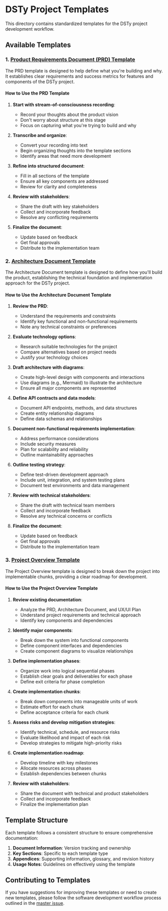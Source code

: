 # DSTy Project Templates

This directory contains standardized templates for the DSTy project development workflow.

## Available Templates

### 1. [Product Requirements Document (PRD) Template](./product_requirements_document_template.md)

The PRD template is designed to help define what you're building and why. It establishes clear requirements and success metrics for features and components of the DSTy project.

#### How to Use the PRD Template

1. **Start with stream-of-consciousness recording**:
   - Record your thoughts about the product vision
   - Don't worry about structure at this stage
   - Focus on capturing what you're trying to build and why

2. **Transcribe and organize**:
   - Convert your recording into text
   - Begin organizing thoughts into the template sections
   - Identify areas that need more development

3. **Refine into structured document**:
   - Fill in all sections of the template
   - Ensure all key components are addressed
   - Review for clarity and completeness

4. **Review with stakeholders**:
   - Share the draft with key stakeholders
   - Collect and incorporate feedback
   - Resolve any conflicting requirements

5. **Finalize the document**:
   - Update based on feedback
   - Get final approvals
   - Distribute to the implementation team

### 2. [Architecture Document Template](./architecture_document_template.md)

The Architecture Document template is designed to define how you'll build the product, establishing the technical foundation and implementation approach for the DSTy project.

#### How to Use the Architecture Document Template

1. **Review the PRD**:
   - Understand the requirements and constraints
   - Identify key functional and non-functional requirements
   - Note any technical constraints or preferences

2. **Evaluate technology options**:
   - Research suitable technologies for the project
   - Compare alternatives based on project needs
   - Justify your technology choices

3. **Draft architecture with diagrams**:
   - Create high-level design with components and interactions
   - Use diagrams (e.g., Mermaid) to illustrate the architecture
   - Ensure all major components are represented

4. **Define API contracts and data models**:
   - Document API endpoints, methods, and data structures
   - Create entity relationship diagrams
   - Define data schemas and relationships

5. **Document non-functional requirements implementation**:
   - Address performance considerations
   - Include security measures
   - Plan for scalability and reliability
   - Outline maintainability approaches

6. **Outline testing strategy**:
   - Define test-driven development approach
   - Include unit, integration, and system testing plans
   - Document test environments and data management

7. **Review with technical stakeholders**:
   - Share the draft with technical team members
   - Collect and incorporate feedback
   - Resolve any technical concerns or conflicts

8. **Finalize the document**:
   - Update based on feedback
   - Get final approvals
   - Distribute to the implementation team

### 3. [Project Overview Template](./project_overview_template.md)

The Project Overview template is designed to break down the project into implementable chunks, providing a clear roadmap for development.

#### How to Use the Project Overview Template

1. **Review existing documentation**:
   - Analyze the PRD, Architecture Document, and UX/UI Plan
   - Understand project requirements and technical approach
   - Identify key components and dependencies

2. **Identify major components**:
   - Break down the system into functional components
   - Define component interfaces and dependencies
   - Create component diagrams to visualize relationships

3. **Define implementation phases**:
   - Organize work into logical sequential phases
   - Establish clear goals and deliverables for each phase
   - Define exit criteria for phase completion

4. **Create implementation chunks**:
   - Break down components into manageable units of work
   - Estimate effort for each chunk
   - Define acceptance criteria for each chunk

5. **Assess risks and develop mitigation strategies**:
   - Identify technical, schedule, and resource risks
   - Evaluate likelihood and impact of each risk
   - Develop strategies to mitigate high-priority risks

6. **Create implementation roadmap**:
   - Develop timeline with key milestones
   - Allocate resources across phases
   - Establish dependencies between chunks

7. **Review with stakeholders**:
   - Share the document with technical and product stakeholders
   - Collect and incorporate feedback
   - Finalize the implementation plan

## Template Structure

Each template follows a consistent structure to ensure comprehensive documentation:

1. **Document Information**: Version tracking and ownership
2. **Key Sections**: Specific to each template type
3. **Appendices**: Supporting information, glossary, and revision history
4. **Usage Notes**: Guidelines on effectively using the template

## Contributing to Templates

If you have suggestions for improving these templates or need to create new templates, please follow the software development workflow process outlined in the [master issue](https://linear.app/helaix/issue/HLX-1401/software-development-workflow-template-master-issue).
